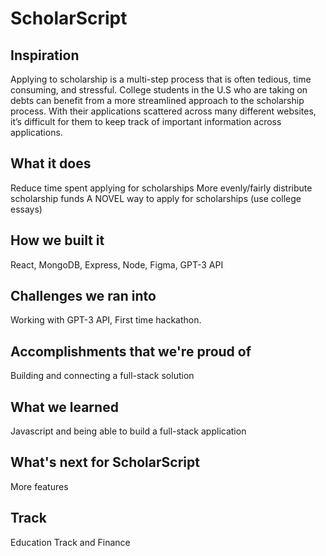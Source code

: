 # ScholarScript

## Inspiration
Applying to scholarship is a multi-step process that is often tedious, time consuming, and stressful. College students in the U.S who are taking on debts can benefit from a more streamlined approach to the scholarship process. With their applications scattered across many different websites, it’s difficult for them to keep track of important information across applications. 

## What it does
Reduce time spent applying for scholarships
More evenly/fairly distribute scholarship funds
A NOVEL way to apply for scholarships (use college essays)

## How we built it
React, MongoDB, Express, Node, Figma, GPT-3 API

## Challenges we ran into
Working with GPT-3 API, First time hackathon.

## Accomplishments that we're proud of
Building and connecting a full-stack solution

## What we learned
Javascript and being able to build a full-stack application

## What's next for ScholarScript
More features

## Track
Education Track and Finance
